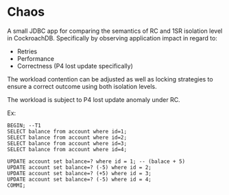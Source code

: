 # Chaos

A small JDBC app for comparing the semantics of RC and 1SR 
isolation level in CockroachDB. Specifically by observing 
application impact in regard to:

- Retries
- Performance
- Correctness (P4 lost update specifically)

The workload contention can be adjusted as well as locking
strategies to ensure a correct outcome using both isolation
levels.

The workload is subject to P4 lost update anomaly under RC.

Ex:

    BEGIN; --T1
    SELECT balance from account where id=1;
    SELECT balance from account where id=2;
    SELECT balance from account where id=3;
    SELECT balance from account where id=4;

    UPDATE account set balance=? where id = 1; -- (balace + 5)
    UPDATE account set balance=? (-5) where id = 2;
    UPDATE account set balance=? (+5) where id = 3;
    UPDATE account set balance=? (-5) where id = 4;
    COMMI;